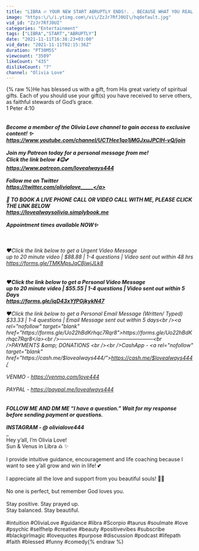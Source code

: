 ```yaml
---
title: "LIBRA 🔥 YOUR NEW START ABRUPTLY ENDS!. . BECAUSE WHAT YOU REALLY WANT IS READY! 👀 | OLIVIA LOVE 💕"
image: "https:\/\/i.ytimg.com\/vi\/ZzJr7RfJ0UI\/hqdefault.jpg"
vid_id: "ZzJr7RfJ0UI"
categories: "Entertainment"
tags: ["LIBRA","START","ABRUPTLY"]
date: "2021-11-11T16:38:23+03:00"
vid_date: "2021-11-11T02:15:36Z"
duration: "PT30M5S"
viewcount: "3509"
likeCount: "435"
dislikeCount: "7"
channel: "Olivia Love"
---
```

{% raw %}He has blessed us with a gift, from His great variety of spiritual gifts. Each of you should use your gift(s) you have received to serve others, as faithful stewards of God’s grace. <br />1 Peter 4:10<br />___________________________________<br /><br />Become a member of the Olivia Love channel to gain access to exclusive content! ✨<br /><a rel="nofollow" target="blank" href="https://www.youtube.com/channel/UCTHee1qo1jMGJxuJPClH-vQ/join">https://www.youtube.com/channel/UCTHee1qo1jMGJxuJPClH-vQ/join</a><br /><br />Join my Patreon today for a personal message from me!<br />Click the link below ⬇️😉💕<br /><a rel="nofollow" target="blank" href="https://www.patreon.com/lovealways444">https://www.patreon.com/lovealways444</a><br /><br />Follow me on Twitter <br /><a rel="nofollow" target="blank" href="https://twitter.com/olivialove_____">https://twitter.com/olivialove_____</a><br /><br />🤗 TO BOOK A LIVE PHONE CALL OR VIDEO CALL WITH ME, PLEASE CLICK THE LINK BELOW<br /><a rel="nofollow" target="blank" href="https://lovealwaysolivia.simplybook.me">https://lovealwaysolivia.simplybook.me</a><br /><br />Appointment times available NOW✨ <br /><br />____________________________________<br /><br />❤️Click the link below to get a Urgent Video Message<br />up to 20 minute video | $88.88 | 1-4 questions | Video sent out within 48 hrs<br /><a rel="nofollow" target="blank" href="https://forms.gle/TMKMpsJqCBjwjJLk8">https://forms.gle/TMKMpsJqCBjwjJLk8</a><br />____________________________________<br /><br />❤️Click the link below to get a Personal Video Message <br />up to 20 minute video | $55.55 | 1-4 questions | Video sent out within 5 Days<br /><a rel="nofollow" target="blank" href="https://forms.gle/iqD43xYfPGjkykN47">https://forms.gle/iqD43xYfPGjkykN47</a><br />____________________________________<br />❤️Click the link below to get a Personal Email Message (Written/ Typed)<br /> $33.33 | 1-4 questions | Email Message sent out within 5 days<br /><a rel="nofollow" target="blank" href="https://forms.gle/Uo22hBdKrhqc7Rqr8">https://forms.gle/Uo22hBdKrhqc7Rqr8</a><br />——————————————————<br />PAYMENTS &amp; DONATIONS <br /><br />CashApp - <a rel="nofollow" target="blank" href="https://cash.me/$lovealways444/">https://cash.me/$lovealways444/</a><br /><br />VENMO - <a rel="nofollow" target="blank" href="https://venmo.com/love444">https://venmo.com/love444</a><br /><br />PAYPAL - <a rel="nofollow" target="blank" href="https://paypal.me/lovealways444">https://paypal.me/lovealways444</a><br />____________________________________<br /><br />FOLLOW ME AND DM ME “I have a question.” Wait for my response before sending payment or questions. <br /><br />INSTAGRAM - @ olivialove444<br />____________________________________<br />Hey y’all, I’m Olivia Love! <br />Sun &amp; Venus in Libra ♎️ ✨<br /><br />I provide intuitive guidance, encouragement and life coaching because I want to see y’all grow and win in life! 💕<br /><br />I appreciate all the love and support from you beautiful souls! 💜💖 <br /><br />No one is perfect, but remember God loves you. <br /><br />Stay positive. Stay prayed up. <br />Stay balanced. Stay beautiful.<br /><br />#intuition #OliviaLove #guidance #libra #Scorpio #taurus #soulmate #love #psychic #selfhelp #creative #beauty #positivevibes #subscribe #blackgirlmagic #lovequotes #purpose #discussion #podcast #lifepath #faith #blessed #funny #comedy{% endraw %}

